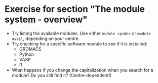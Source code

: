 # Exercise for section "The module system - overview"

- Try listing the available modules. Use either ``module spider`` or ``module avail``, depending on your centre.
- Try checking for a specific software module to see if it is installed:
    - GROMACS
    - Python
    - VASP
    - R
- What happens if you change the capitalization when you search for a module? Do you still find it? (Centre-dependent!)

